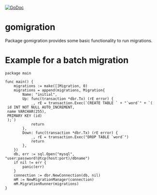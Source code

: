 [![GoDoc](https://godoc.org/github.com/golang/gddo?status.svg)](http://godoc.org/github.com/mier85/gomigration)

# gomigration
Package gomigration provides some basic functionality to run migrations.

# Example for a batch migration
```
package main

func main() {
	migrations := make([]Migration, 0)
	migrations = append(migrations, Migration{
		Name: "initial",
		Up: func(transaction *dbr.Tx) (rE error) {
			_, rE = transaction.Exec(`CREATE TABLE ` + "`word`" + `(
 id INT NOT NULL AUTO_INCREMENT,
 name VARCHAR(255),
 PRIMARY KEY (id)
 );`)
			return
		},
		Down: func(transaction *dbr.Tx) (rE error) {
			_, rE = transaction.Exec("DROP TABLE `word`")
			return
		},
	})
	db, err := sql.Open("mysql", "user:password!@tcp(host:port)/dbname")
	if nil != err {
		panic(err)
	}
	connection := dbr.NewConnection(db, nil)
	mM := NewMigrationManager(connection)
	mM.MigrationRunner(migrations)
}
```

